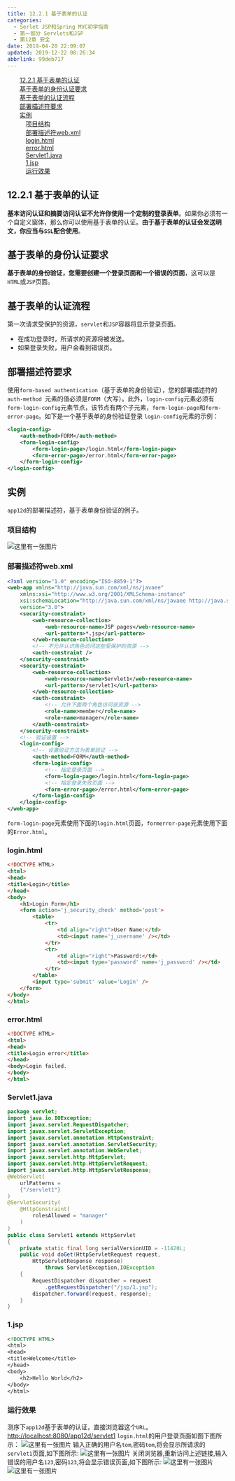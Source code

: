 ```yaml
---
title: 12.2.1 基于表单的认证
categories: 
  - Serlet JSP和Spring MVC初学指南
  - 第一部分 Servlets和JSP
  - 第12章 安全
date: 2019-04-20 22:09:07
updated: 2019-12-22 08:26:34
abbrlink: 99deb717
---
```

<div id='my_toc'><a href="/JavaReadingNotes/99deb717/#12-2-1-基于表单的认证" class="header_2">12.2.1 基于表单的认证</a><br><a href="/JavaReadingNotes/99deb717/#基于表单的身份认证要求" class="header_2">基于表单的身份认证要求</a><br><a href="/JavaReadingNotes/99deb717/#基于表单的认证流程" class="header_2">基于表单的认证流程</a><br><a href="/JavaReadingNotes/99deb717/#部署描述符要求" class="header_2">部署描述符要求</a><br><a href="/JavaReadingNotes/99deb717/#实例" class="header_2">实例</a><br><a href="/JavaReadingNotes/99deb717/#项目结构" class="header_3">项目结构</a><br><a href="/JavaReadingNotes/99deb717/#部署描述符web-xml" class="header_3">部署描述符web.xml</a><br><a href="/JavaReadingNotes/99deb717/#login-html" class="header_3">login.html</a><br><a href="/JavaReadingNotes/99deb717/#error-html" class="header_3">error.html</a><br><a href="/JavaReadingNotes/99deb717/#Servlet1-java" class="header_3">Servlet1.java</a><br><a href="/JavaReadingNotes/99deb717/#1-jsp" class="header_3">1.jsp</a><br><a href="/JavaReadingNotes/99deb717/#运行效果" class="header_3">运行效果</a><br></div>
<style>.header_1{margin-left: 1em;}.header_2{margin-left: 2em;}.header_3{margin-left: 3em;}.header_4{margin-left: 4em;}.header_5{margin-left: 5em;}.header_6{margin-left: 6em;}</style>
<!--more-->
<script>if (navigator.platform.search('arm')==-1){document.getElementById('my_toc').style.display = 'none';}var e,p = document.getElementsByTagName('p');while (p.length>0) {e = p[0];e.parentElement.removeChild(e);}</script>

<!--end-->
## 12.2.1 基于表单的认证 ##
**基本访问认证和摘要访问认证不允许你使用一个定制的登录表单**。如果你必须有一个自定义窗体，那么你可以使用基于表单的认证。**由于基于表单的认证会发送明文，你应当与`SSL`配合使用**。
## 基于表单的身份认证要求 ##
**基于表单的身份验证，您需要创建一个登录页面和一个错误的页面**，这可以是`HTML`或`JSP`页面。
## 基于表单的认证流程 ##
第一次请求受保护的资源，`servlet`和`JSP`容器将显示登录页面。
- 在成功登录时，所请求的资源将被发送。
- 如果登录失败，用户会看到错误页。

## 部署描述符要求 ##
使用`form-based authentication`（基于表单的身份验证），您的部署描述符的`auth-method `元素的值必须是`FORM`（大写）。此外，`login-config`元素必须有`form-login-config`元素节点，该节点有两个子元素，`form-login-page`和`form-error-page`。如下是一个基于表单的身份验证登录 `login-config`元素的示例：
```xml
<login-config>
    <auth-method>FORM</auth-method>
    <form-login-config>
        <form-login-page>/login.html</form-login-page>
        <form-error-page>/error.html</form-error-page>
    </form-login-config>
</login-config>
```
## 实例 ##
 `app12d`的部署描述符，基于表单身份验证的例子。
### 项目结构 ###
![这里有一张图片](https://image-1257720033.cos.ap-shanghai.myqcloud.com/blog/readbooknote/ServlerJSPAndSpring%20MVCChuXueZhiNan/Chapter12/10.png)
### 部署描述符web.xml ###
```xml
<?xml version="1.0" encoding="ISO-8859-1"?>
<web-app xmlns="http://java.sun.com/xml/ns/javaee"
    xmlns:xsi="http://www.w3.org/2001/XMLSchema-instance"
    xsi:schemaLocation="http://java.sun.com/xml/ns/javaee http://java.sun.com/xml/ns/javaee/web-app_3_0.xsd"
    version="3.0">
    <security-constraint>
        <web-resource-collection>
            <web-resource-name>JSP pages</web-resource-name>
            <url-pattern>*.jsp</url-pattern>
        </web-resource-collection>
        <!-- 不允许认识角色访问这些受保护的资源 -->
        <auth-constraint />
    </security-constraint>
    <security-constraint>
        <web-resource-collection>
            <web-resource-name>Servlet1</web-resource-name>
            <url-pattern>/servlet1</url-pattern>
        </web-resource-collection>
        <auth-constraint>
            <!-- 允许下面两个角色访问该资源 -->
            <role-name>member</role-name>
            <role-name>manager</role-name>
        </auth-constraint>
    </security-constraint>
    <!-- 验证设置 -->
    <login-config>
        <!-- 设置验证方法为表单验证 -->
        <auth-method>FORM</auth-method>
        <form-login-config>
            <!-- 指定登录页面 -->
            <form-login-page>/login.html</form-login-page>
            <!-- 指定登录失败页面 -->
            <form-error-page>/error.html</form-error-page>
        </form-login-config>
    </login-config>
</web-app>
```
`form-login-page`元素使用下面的`login.html`页面，`formerror-page`元素使用下面的`Error.html`。
### login.html ###
```html
<!DOCTYPE HTML>
<html>
<head>
<title>Login</title>
</head>
<body>
    <h1>Login Form</h1>
    <form action='j_security_check' method='post'>
        <table>
            <tr>
                <td align="right">User Name:</td>
                <td><input name='j_username' /></td>
            </tr>
            <tr>
                <td align="right">Password:</td>
                <td><input type='password' name='j_password' /></td>
            </tr>
        </table>
        <input type='submit' value='Login' />
    </form>
</body>
</html>
```
### error.html ###
```html
<!DOCTYPE HTML>
<html>
<head>
<title>Login error</title>
</head>
<body>Login failed.
</body>
</html>
```
### Servlet1.java ###
```java
package servlet;
import java.io.IOException;
import javax.servlet.RequestDispatcher;
import javax.servlet.ServletException;
import javax.servlet.annotation.HttpConstraint;
import javax.servlet.annotation.ServletSecurity;
import javax.servlet.annotation.WebServlet;
import javax.servlet.http.HttpServlet;
import javax.servlet.http.HttpServletRequest;
import javax.servlet.http.HttpServletResponse;
@WebServlet(
    urlPatterns =
    {"/servlet1"}
)
@ServletSecurity(
    @HttpConstraint(
        rolesAllowed = "manager"
    )
)
public class Servlet1 extends HttpServlet
{
    private static final long serialVersionUID = -11420L;
    public void doGet(HttpServletRequest request,
        HttpServletResponse response)
            throws ServletException,IOException
    {
        RequestDispatcher dispatcher = request
            .getRequestDispatcher("/jsp/1.jsp");
        dispatcher.forward(request, response);
    }
}
```
### 1.jsp ###
```jsp
<!DOCTYPE HTML>
<html>
<head>
<title>Welcome</title>
</head>
<body>
    <h2>Hello World</h2>
</body>
</html>
```
### 运行效果 ###
测序下`app12d`基于表单的认证，直接浏览器这个`URL`。
[http://localhost:8080/app12d/servlet1](http://localhost:8080/app12d/servlet1)
`login.html`的用户登录页面如图下图所示：
![这里有一张图片](https://image-1257720033.cos.ap-shanghai.myqcloud.com/blog/readbooknote/ServlerJSPAndSpring%20MVCChuXueZhiNan/Chapter12/11.png)
输入正确的用户名`tom`,密码`tom`,将会显示所请求的`servlet1`页面,如下图所示:
![这里有一张图片](https://image-1257720033.cos.ap-shanghai.myqcloud.com/blog/readbooknote/ServlerJSPAndSpring%20MVCChuXueZhiNan/Chapter12/12.png)
关闭浏览器,重新访问上述链接,输入错误的用户名`123`,密码`123`,将会显示错误页面,如下图所示:
![这里有一张图片](https://image-1257720033.cos.ap-shanghai.myqcloud.com/blog/readbooknote/ServlerJSPAndSpring%20MVCChuXueZhiNan/Chapter12/13.png)
![这里有一张图片](https://image-1257720033.cos.ap-shanghai.myqcloud.com/blog/readbooknote/ServlerJSPAndSpring%20MVCChuXueZhiNan/Chapter12/14.png)



